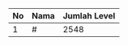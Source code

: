 | No | Nama            | Jumlah Level |
|----|-----------------|--------------|
| 1  | #    |    2548        |
